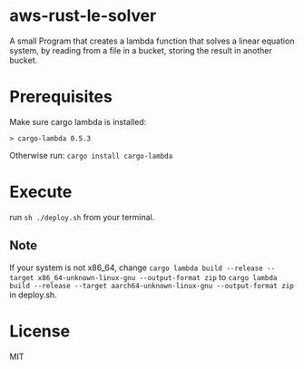 # aws-rust-le-solver

A small Program that creates a lambda function that solves a linear equation system, by reading from a file in a bucket, storing the result in another bucket.

# Prerequisites

Make sure cargo lambda is installed:
```> cargo lambda --version
> cargo-lambda 0.5.3
```
Otherwise run:
```cargo install cargo-lambda```

# Execute

run `sh ./deploy.sh` from your terminal.

## Note
If your system is not x86_64, change `cargo lambda build --release --target x86_64-unknown-linux-gnu --output-format zip` to `cargo lambda build --release --target aarch64-unknown-linux-gnu --output-format zip` in deploy.sh.

# License

MIT
